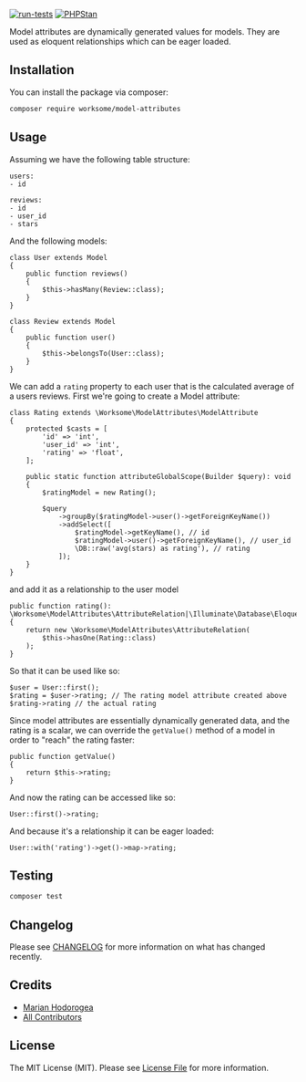 [![run-tests](https://github.com/worksome/model-attributes/actions/workflows/run-tests.yml/badge.svg)](https://github.com/worksome/model-attributes/actions/workflows/run-tests.yml)
[![PHPStan](https://github.com/worksome/model-attributes/actions/workflows/phpstan.yml/badge.svg)](https://github.com/worksome/model-attributes/actions/workflows/phpstan.yml)


Model attributes are dynamically generated values for models. They are used as eloquent relationships which can be eager loaded.

## Installation

You can install the package via composer:

```bash
composer require worksome/model-attributes
```

## Usage

Assuming we have the following table structure:
```injectablephp
users:
- id

reviews:
- id
- user_id
- stars
```

And the following models:
```injectablephp
class User extends Model 
{
    public function reviews()
    {
        $this->hasMany(Review::class);
    }
}
```

```injectablephp
class Review extends Model 
{
    public function user()
    {
        $this->belongsTo(User::class);
    }
}
```

We can add a `rating` property to each user that is the calculated average of a users reviews. First we're going to create a Model attribute:
```injectablephp
class Rating extends \Worksome\ModelAttributes\ModelAttribute
{
    protected $casts = [
        'id' => 'int',
        'user_id' => 'int',
        'rating' => 'float',
    ];

    public static function attributeGlobalScope(Builder $query): void
    {
        $ratingModel = new Rating();

        $query
            ->groupBy($ratingModel->user()->getForeignKeyName())
            ->addSelect([
                $ratingModel->getKeyName(), // id
                $ratingModel->user()->getForeignKeyName(), // user_id
                \DB::raw('avg(stars) as rating'), // rating
            ]);
    }
}
```
and add it as a relationship to the user model
```injectablephp
public function rating(): \Worksome\ModelAttributes\AttributeRelation|\Illuminate\Database\Eloquent\Relations\HasOne
{
    return new \Worksome\ModelAttributes\AttributeRelation(
        $this->hasOne(Rating::class)
    );
}
```

So that it can be used like so:
```injectablephp
$user = User::first();
$rating = $user->rating; // The rating model attribute created above
$rating->rating // the actual rating
```

Since model attributes are essentially dynamically generated data, and the rating is a scalar, we can override the `getValue()` method of a model in order to "reach" the rating faster:
```injectablephp
public function getValue()
{
    return $this->rating;
}
```
And now the rating can be accessed like so:
```injectablephp
User::first()->rating;
```
And because it's a relationship it can be eager loaded:
```injectablephp
User::with('rating')->get()->map->rating;
```

## Testing

```bash
composer test
```

## Changelog

Please see [CHANGELOG](CHANGELOG.md) for more information on what has changed recently.

## Credits

- [Marian Hodorogea](https://github.com/ahmes)
- [All Contributors](../../contributors)

## License

The MIT License (MIT). Please see [License File](LICENSE.md) for more information.
